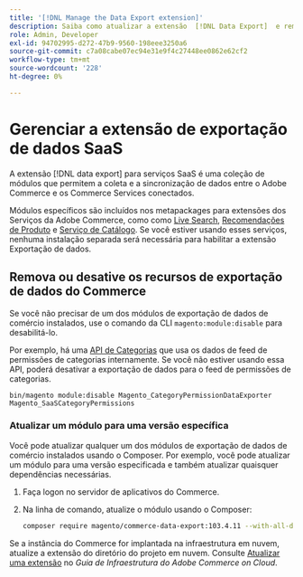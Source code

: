 ```yaml
---
title: '[!DNL Manage the Data Export extension]'
description: Saiba como atualizar a extensão  [!DNL Data Export]  e remover ou desabilitar serviços de exportação de dados que não são necessários.
role: Admin, Developer
exl-id: 94702995-d272-47b9-9560-198eee3250a6
source-git-commit: c7a08cabe07ec94e31e9f4c27448ee0862e62cf2
workflow-type: tm+mt
source-wordcount: '228'
ht-degree: 0%

---
```


# Gerenciar a extensão de exportação de dados SaaS

A extensão [!DNL data export] para serviços SaaS é uma coleção de módulos que permitem a coleta e a sincronização de dados entre o Adobe Commerce e os Commerce Services conectados.

Módulos específicos são incluídos nos metapackages para extensões dos Serviços da Adobe Commerce, como
como [Live Search](/help/live-search/overview.md), [Recomendações de Produto](/help/product-recommendations/overview.md) e [Serviço de Catálogo](/help/catalog-service/overview.md). Se você estiver usando esses serviços, nenhuma instalação separada será necessária para habilitar a extensão Exportação de dados.

## Remova ou desative os recursos de exportação de dados do Commerce

Se você não precisar de um dos módulos de exportação de dados de comércio instalados, use o comando da CLI `magento:module:disable` para desabilitá-lo.

Por exemplo, há uma [API de Categorias](https://developer.adobe.com/commerce/webapi/graphql/schema/catalog-service/queries/categories/) que usa os dados de feed de permissões de categorias internamente. Se você não estiver usando essa API, poderá desativar a exportação de dados para o feed de permissões de categorias.

```shell script
bin/magento module:disable Magento_CategoryPermissionDataExporter Magento_SaaSCategoryPermissions
```

### Atualizar um módulo para uma versão específica

Você pode atualizar qualquer um dos módulos de exportação de dados de comércio instalados usando o Composer. Por exemplo, você pode atualizar um módulo para uma versão especificada e também atualizar quaisquer dependências necessárias.

1. Faça logon no servidor de aplicativos do Commerce.

1. Na linha de comando, atualize o módulo usando o Composer:

   ```bash
   composer require magento/commerce-data-export:103.4.11 --with-all-dependencies
   ```

Se a instância do Commerce for implantada na infraestrutura em nuvem, atualize a extensão do diretório do projeto em nuvem. Consulte [Atualizar uma extensão](https://experienceleague.adobe.com/en/docs/commerce-cloud-service/user-guide/configure-store/extensions#upgrade-an-extension) no _Guia de Infraestrutura do Adobe Commerce on Cloud_.
